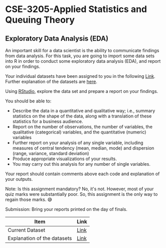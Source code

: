 # CSE-3205-Applied Statistics and Queuing Theory

## Exploratory Data Analysis (EDA)

An important skill for a data scientist is the ability to communicate findings from data analysis. For this task, you are going to import some data sets into R in order to conduct some exploratory data analysis (EDA), and report on your findings.

Your individual datasets have been assigned to you in the following [Link](https://docs.google.com/spreadsheets/d/1GGYD8L8t9foSWI8CMnmXsKc0fvp_L8XVhSrgncIIQH0/edit?usp=sharing). Further explanation of the datasets are [here](https://vincentarelbundock.github.io/Rdatasets/datasets.html).

Using [RStudio](https://posit.co/download/rstudio-desktop/), explore the data set and prepare a report on your findings.

You should be able to:

- Describe the data in a quantitative and qualitative way; i.e., summary statistics on the shape of the data, along with a translation of these statistics for a business audience.
- Report on the number of observations, the number of variables, the qualitative (categorical) variables, and the quantitative (numeric) variables
- Further report on your analysis of any single variable, including measures of central tendency (mean, median, mode) and dispersion (range, variance, standard deviation)
- Produce appropriate visualizations of your results.
- You may carry out this analysis for any number of single variables.

Your report should contain comments above each code and explanation of your outputs.

Note: Is this assignment mandatory? No, it's not. However, most of your quiz marks were substantially poor. So, this assignment is the only way to regain those marks. 😅

Submission: Bring your reports printed on the day of finals.

| Item                        | Link                                                                               |
| --------------------------- | ---------------------------------------------------------------------------------- |
| Current Dataset             | [Link](https://vincentarelbundock.github.io/Rdatasets/csv/survival/transplant.csv) |
| Explanation of the datasets | [Link](./Ex)                                                                       |
